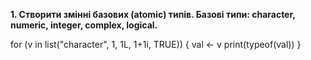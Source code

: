 **1. Створити змінні базових (atomic) типів. Базові типи: character, numeric,
integer, complex, logical.**

for (v in list("character", 1, 1L, 1+1i, TRUE))
{
  val <- v
  print(typeof(val))
}

